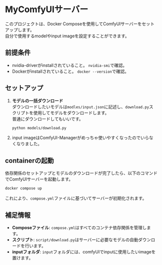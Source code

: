 # MyComfyUIサーバー

このプロジェクトは、Docker Composeを使用してComfyUIサーバーをセットアップします。<br>
自分で使用するmodelやinput imageを設定することができます。
## 前提条件
- nvidia-driverがinstallされていること。
```nvidia-smi```で確認。
- Dockerがinstallされていること。
```docker --version```で確認。

## セットアップ
1. **モデルの一括ダウンロード**<br>
   ダウンロードしたいモデルは`modles/input.json`に記述し、`download.py`スクリプトを使用してモデルをダウンロードします。<br>普通にダウンロードしてもいいです。
   ```bash
   python models/download.py
   ```
2. input imageはComfyUI-Managerがめっちゃ使いやすくなったのでいらなくなりました。
## containerの起動

   依存関係のセットアップとモデルのダウンロードが完了したら、以下のコマンドでComfyUIサーバーを起動します。
   ```bash
   docker compose up
   ```

これにより、`compose.yml`ファイルに基づいてサーバーが初期化されます。

## 補足情報

- **Composeファイル**: `compose.yml`はすべてのコンテナ依存関係を管理します。
- **スクリプト**: `script/download.py`はサーバーに必要なモデルの自動ダウンロードを行います。
- **inputフォルダ**: `input`フォルダには、comfyUIでinputに使用したいimageを置けます。
